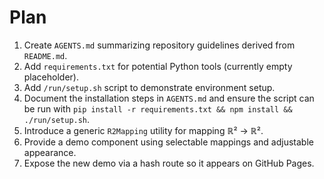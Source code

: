 # Plan

1. Create `AGENTS.md` summarizing repository guidelines derived from `README.md`.
2. Add `requirements.txt` for potential Python tools (currently empty placeholder).
3. Add `/run/setup.sh` script to demonstrate environment setup.
4. Document the installation steps in `AGENTS.md` and ensure the script can be run with `pip install -r requirements.txt && npm install && ./run/setup.sh`.
5. Introduce a generic `R2Mapping` utility for mapping ℝ² → ℝ².
6. Provide a demo component using selectable mappings and adjustable appearance.
7. Expose the new demo via a hash route so it appears on GitHub Pages.